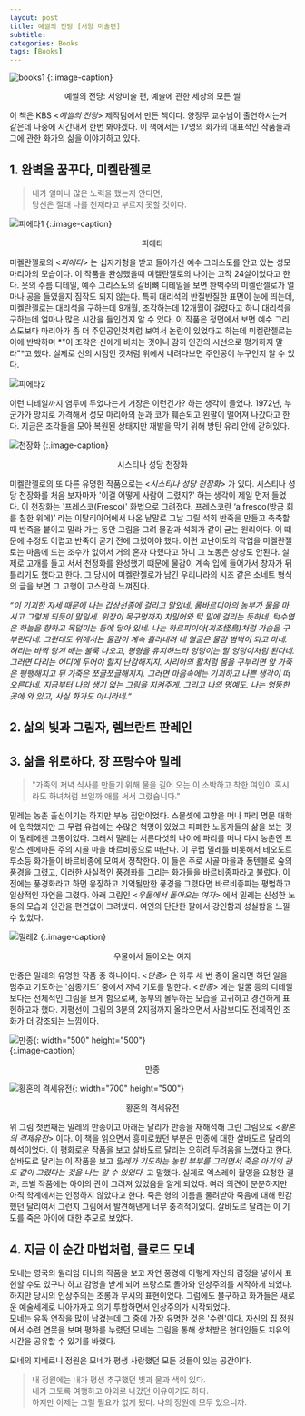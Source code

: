 ```yaml
---
layout: post
title: 예썰의 전당 [서양 미술편]
subtitle: 
categories: Books
tags: [Books]
---
```


![books1](https://github.com/chaewon1kim/chaewon1kim.github.io/assets/98368902/df25507f-2245-45a8-a77f-669d0bc1b4c2) 
{:.image-caption}
<div align="center">예썰의 전당: 서양미술 편, 예술에 관한 세상의 모든 썰</div>   



이 책은 KBS <*예썰의 전당*> 제작팀에서 만든 책이다. 양정무 교수님이 출연하시는거 같은데 나중에 시간내서 한번 봐야겠다.
이 책에서는 17명의 화가의 대표적인 작품들과 그에 관한 화가의 삶을 이야기하고 있다.

## 1. 완벽을 꿈꾸다, 미켈란젤로

>내가 얼마나 많은 노력을 했는지 안다면,  
 당신은 절대 나를 천재라고 부르지 못할 것이다. 

![피에타1](https://github.com/chaewon1kim/chaewon1kim.github.io/assets/98368902/3e910e30-4f5b-4343-836d-1d05ac91b7c5)
{:.image-caption}
<div align="center">피에타</div>   

미켈란젤로의 <*피에타*> 는 십자가형을 받고 돌아가신 예수 그리스도를 안고 있는 성모 마리아의 모습이다. 이 작품을 완성했을때 미켈란젤로의 나이는 고작 24살이었다고 한다. 옷의 주름 디테일, 예수 그리스도의 갈비뼈 디테일을 보면 완벽주의 미켈란젤로가 얼마나 공을 들였을지 짐작도 되지 않는다. 특히 대리석의 반질반질한 표면이 눈에 띄는데, 미켈란젤로는 대리석을 구하는데 9개월, 조각하는데 12개월이 걸렸다고 하니 대리석을 구하는데 얼마나 많은 시간을 들인건지 알 수 있다. 이 작품은 정면에서 보면 예수 그리스도보다 마리아가 좀 더 주인공인것처럼 보여서 논란이 있었다고 하는데 미켈란젤로는 이에 반박하며 *"이 조각은 신에게 바치는 것이니 감히 인간의 시선으로 평가하지 말라"*고 했다. 실제로 신의 시점인 것처럼 위에서 내려다보면 주인공이 누구인지 알 수 있다.

![피에타2](https://github.com/chaewon1kim/chaewon1kim.github.io/assets/98368902/6e1dfcbc-0d5b-412d-8b75-c12a6d1dc6d7)



이런 디테일까지 염두에 두었다는게 거장은 이런건가? 하는 생각이 들었다. 1972년, 누군가가 망치로 가격해서 성모 마리아의 눈과 코가 훼손되고 왼팔이 떨어져 나갔다고 한다. 지금은 조각들을 모아 복원된 상태지만 재발을 막기 위해 방탄 유리 안에 갇혀있다.  

![천장화](https://github.com/chaewon1kim/chaewon1kim.github.io/assets/98368902/6e03eed3-61b6-4561-a1a8-a5a26f345468) 
{:.image-caption}
<div align="center">시스티나 성당 천장화</div>   

미켈란젤로의 또 다른 유명한 작품으로는 <*시스티나 성당 천장화*> 가 있다. 시스티나 성당 천장화를 처음 보자마자 '이걸 어떻게 사람이 그렸지?' 하는 생각이 제일 먼저 들었다. 이 천장화는 '프레스코(Fresco)' 화법으로 그려졌다. 프레스코란 ‘a fresco(방금 회를 칠한 위에)’ 라는 이탈리아어에서 나온 낱말로 그날 그릴 석회 반죽을 만들고 축축할때 반죽을 붙이고 말라 가는 동안 그림을 그려 물감과 석회가 같이 굳는 원리이다. 이 떄문에 수정도 어렵고 반죽이 굳기 전에 그렸어야 했다. 이런 고난이도의 작업을 미켈란젤로는 마음에 드는 조수가 없어서 거의 혼자 다했다고 하니 그 노동은 상상도 안된다. 실제로 고개를 들고 서서 천정화를 완성했기 떄문에 물감이 계속 입에 들어가서 창자가 뒤틀리기도 했다고 한다. 그 당시에 미켈란젤로가 남긴 우리나라의 시조 같은 소네트 형식의 글을 보면 그 고행이 고스란히 느껴진다. 

*“이 기괴한 자세 때문에 나는 갑상선종에 걸리고 말았네. 롬바르디아의 농부가 물을 마시고 그렇게 되듯이 말일세. 위장이 목구멍까지 치밀어와 턱 밑에 걸리는 듯하네. 턱수염은 하늘을 향하고 목덜미는 등에 닿아 있네. 나는 하르피이아(괴조怪鳥)처럼 가슴을 구부린다네. 그런데도 위에서는 물감이 계속 흘러내려 내 얼굴은 물감 범벅이 되고 마네. 허리는 바짝 당겨 배는 불룩 나오고, 평형을 유지하느라 엉덩이는 말 엉덩이처럼 된다네. 그러면 다리는 어디에 두어야 할지 난감해지지. 시리아의 활처럼 몸을 구부리면 앞 가죽은 팽팽해지고 뒤 가죽은 쪼글쪼글해지지. 그러면 마음속에는 기괴하고 나쁜 생각이 떠오른다네. 지금부터 나의 생기 없는 그림을 지켜주게. 그리고 나의 명예도. 나는 엉뚱한 곳에 와 있고, 사실 화가도 아니라네.“*


## 2. 삶의 빛과 그림자, 렘브란트 판레인
## 3. 삶을 위로하다, 장 프랑수아 밀레  
> "가족의 저녁 식사를 만들기 위해 물을 길어 오는 이 소박하고 착한 여인이 혹시라도 하녀처럼 보일까 애를 써서 그렸습니다."

밀레는 농촌 출신이기는 하지만 부농 집안이었다. 스물셋에 고향을 떠나 파리 명문 대학에 입학했지만 그 무렵 유럽에는 수많은 혁명이 있었고 피폐한 노동자들의 삶을 보는 것이 밀레에겐 고통이었다. 그래서 밀레는 서른다섯의 나이에 파리를 떠나 다시 농촌인 프랑스 센에마른 주의 시골 마을 바르비종으로 떠난다. 이 무렵 밀레를 비롯해서 테오도르 루소등 화가들이 바르비종에 모여서 정착한다. 이 들은 주로 시골 마을과 퐁텐블로 숲의 풍경을 그렸고, 이러한 사실적인 풍경화를 그리는 화가들을 바르비종파라고 불렀다. 이전에는 풍경화라고 하면 웅장하고 기억될만한 풍경을 그렸다면 바르비종파는 평범하고 일상적인 자연을 그렸다. 아래 그림인 <*우물에서 돌아오는 여자*> 에서 밀레는 신성한 노동의 모습과 인간을 편견없이 그려냈다. 여인의 단단한 팔에서 강인함과 성실함을 느낄 수 있었다.

![밀레2](https://github.com/chaewon1kim/chaewon1kim.github.io/assets/98368902/d9e00111-2cc0-4cd5-b136-35c91c478caa)
{:.image-caption}
<div align="center">우물에서 돌아오는 여자</div>   

   

만종은 밀레의 유명한 작품 중 하나이다. <*만종*> 은 하루 세 번 종이 울리면 하던 일을 멈추고 기도하는 '삼종기도' 중에서 저녁 기도를 말한다. <*만종*> 에는 얼굴 등의 디테일 보다는 전체적인 그림을 보게 함으로써, 농부의 몰두하는 모습을 고귀하고 경건하게 표현하고자 했다. 지평선이 그림의 3분의 2지점까지 올라오면서 사람보다도 전체적인 조화가 더 강조되는 느낌이다.  

![만종](https://github.com/chaewon1kim/chaewon1kim.github.io/assets/98368902/decfca22-fd53-4791-b6e0-8e01aebc6127){: width="500" height="500"}  
{:.image-caption}
<div align="center">만종</div>   
  

![황혼의 격세유전](https://github.com/chaewon1kim/chaewon1kim.github.io/assets/98368902/e60b6af8-8f89-40f8-94dd-ad33e314a878){: width="700" height="500"}  
<div align="center">황혼의 격세유전</div>   
  
  
위 그림 첫번째는 밀레의 만종이고 아래는 달리가 만종을 재해석해 그린 그림으로 <*황혼의 격제유전*> 이다. 이 책을 읽으면서 흥미로웠던 부분은 만종에 대한 살바도르 달리의 해석이었다. 이 평화로운 작품을 보고 살바도르 달리는 오히려 두려움을 느꼈다고 한다. 살바도르 달리는 이 작품을 보고 *밀레가 기도하는 농민 부부를 그리면서 죽은 아기의 관도 같이 그렸다는 것을 나는 알 수 있었다.* 고 말했다. 실제로 엑스레이 촬영을 요청한 결과, 초벌 작품에는 아이의 관이 그려져 있었음을 알게 되었다. 여러 의견이 분분하지만 아직 학계에서는 인정하지 않았다고 한다. 죽은 형의 이름을 물려받아 죽음에 대해 민감했던 달리여서 그런지 그림에서 발견해낸게 너무 충격적이었다. 살바도르 달리는 이 기도를 죽은 아이에 대한 추모로 보았다. 

## 4. 지금 이 순간 마법처럼, 클로드 모네

모네는 영국의 윌리엄 터너의 작품을 보고 자연 풍경에 이렇게 자신의 감정을 넣어서 표현할 수도 있구나 하고 감명을 받게 되어 프랑스로 돌아와 인상주의를 시작하게 되었다. 하지만 당시의 인상주의는 조롱과 무시의 표현이었다. 그럼에도 불구하고 화가들은 새로운 예술세계로 나아가자고 의기 투합하면서 인상주의가 시작되었다.  
모네는 유독 연작을 많이 남겼는데 그 중에 가장 유명한 것은 '수련'이다. 자신의 집 정원에서 수련 연못을 보며 평화를 누렸던 모네는 그림을 통해 상처받은 현대인들도 치유의 시간을 공유할 수 있기를 바랬다. 

모네의 지베르니 정원은 모네가 평생 사랑했던 모든 것들이 있는 공간이다.

>내 정원에는 내가 평생 추구했던 빛과 물과 색이 있다.  
내가 그토록 여행하고 야외로 나갔던 이유이기도 하다.  
하지만 이제는 그럴 필요가 없게 됐다. 나의 정원에 모두 있으니까.  

